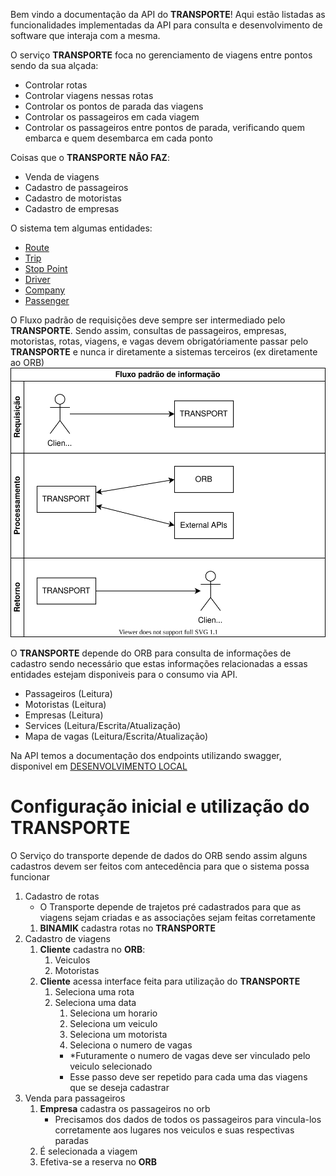 Bem vindo a documentação da API do **TRANSPORTE**! Aqui estão listadas as funcionalidades implementadas da API para consulta e desenvolvimento de software que interaja com a mesma.

O serviço **TRANSPORTE** foca no gerenciamento de viagens entre pontos sendo da sua alçada:
* Controlar rotas
* Controlar viagens nessas rotas
* Controlar os pontos de parada das viagens
* Controlar os passageiros em cada viagem
* Controlar os passageiros entre pontos de parada, verificando quem embarca e quem desembarca em cada ponto

Coisas que o **TRANSPORTE** **NÂO FAZ**:
* Venda de viagens
* Cadastro de passageiros
* Cadastro de motoristas
* Cadastro de empresas

O sistema tem algumas entidades:
* [Route](route.md) 
* [Trip](trip.md)
* [Stop Point](stop_point.md)
* [Driver](driver.md)
* [Company](company.md)
* [Passenger](passenger.md)

O Fluxo padrão de requisições deve sempre ser intermediado pelo **TRANSPORTE**.
Sendo assim, consultas de passageiros, empresas, motoristas, rotas, viagens, e vagas devem obrigatóriamente passar pelo **TRANSPORTE** e nunca ir diretamente a sistemas terceiros (ex diretamente ao ORB)
![Fluxo Padrão](diagrams/standard_information_flow.svg)

O **TRANSPORTE** depende do ORB para consulta de informações de cadastro sendo necessário que estas informações relacionadas a essas entidades estejam disponiveis para o consumo via API.
* Passageiros (Leitura)
* Motoristas (Leitura)
* Empresas (Leitura)
* Services (Leitura/Escrita/Atualização)
* Mapa de vagas (Leitura/Escrita/Atualização)

Na API temos a documentação dos endpoints utilizando swagger, disponivel em [DESENVOLVIMENTO LOCAL](http://localhost:5000)

# Configuração inicial e utilização do **TRANSPORTE**

O Serviço do transporte depende de dados do ORB sendo assim alguns cadastros devem ser feitos com antecedência para que o sistema possa funcionar

1. Cadastro de rotas
    - O Transporte depende de trajetos pré cadastrados para que as viagens sejam criadas e as associações sejam feitas corretamente
    1. **BINAMIK** cadastra rotas no **TRANSPORTE**  
1. Cadastro de viagens
    1. **Cliente** cadastra no **ORB**:
        1. Veiculos
        1. Motoristas
    1. **Cliente** acessa interface feita para utilização do **TRANSPORTE**
        1. Seleciona uma rota
        1. Seleciona uma data
            1. Seleciona um horario
            1. Seleciona um veiculo
            1. Seleciona um motorista
            1. Seleciona o numero de vagas
            - *Futuramente o numero de vagas deve ser vinculado pelo veiculo selecionado
            * Esse passo deve ser repetido para cada uma das viagens que se deseja cadastrar
1. Venda para passageiros
    1. **Empresa** cadastra os passageiros no orb
        * Precisamos dos dados de todos os passageiros para vincula-los corretamente aos lugares nos veiculos e suas respectivas paradas
    1. É selecionada a viagem
    1. Efetiva-se a reserva no **ORB** 